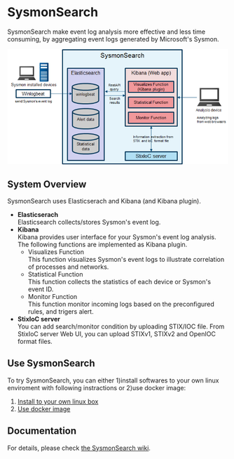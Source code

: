 # SysmonSearch

  SysmonSearch make event log analysis more effective and less time consuming, by aggregating event logs generated by Microsoft's Sysmon.

  ![SysmonSearch system](images/SysmonSearch.png)  

## System Overview
  SysmonSearch uses Elasticserach and Kibana (and Kibana plugin).
  * **Elasticserach**  
    Elasticsearch collects/stores Sysmon's event log.
  * **Kibana**  
    Kibana provides user interface for your Sysmon's event log analysis. The following functions are implemented as Kibana plugin.
    * Visualizes Function  
      This function visualizes Sysmon's event logs to illustrate correlation of processes and networks.
    * Statistical Function  
      This function collects the statistics of each device or Sysmon's event ID.
    * Monitor Function  
      This function monitor incoming logs based on the preconfigured rules, and trigers alert.
  * **StixIoC server**  
    You can add search/monitor condition by uploading STIX/IOC file. From StixIoC server Web UI, you can upload STIXv1, STIXv2 and OpenIOC format files.

## Use SysmonSearch
  To try SysmonSearch, you can either 1)install softwares to your own linux enviroment with following instractions or 2)use docker image:
  1. [Install to your own linux box](https://github.com/JPCERTCC/SysmonSearch/wiki/How-to-Install)
  2. [Use docker image](https://github.com/JPCERTCC/SysmonSearch/wiki/Jump-start-with-Docker)

## Documentation  
For details, please check [the SysmonSearch wiki](https://github.com/JPCERTCC/SysmonSearch/wiki).
